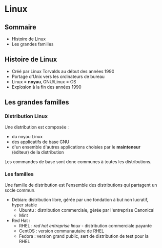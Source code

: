 # Linux


## Sommaire

* Histoire de Linux
* Les grandes familles

## Histoire de Linux

* Créé par Linux Torvalds au début des années 1990
* Portage d'Unix vers les ordinateurs de bureau
* Linux = **noyau**, GNU/Linux = OS
* Explosion à la fin des années 1990

## Les grandes familles

### Distribution Linux

Une distribution est composée :
* du noyau Linux
* des applicatifs de base GNU
* d'un ensemble d'autres applications choisies par le **mainteneur** (éditeur) de la distribution

Les commandes de base sont donc communes à toutes les distributions.

### Les familles

Une famille de distribution est l'ensemble des distributions qui partagent un socle commun.

* Debian: distribution libre, gérée par une fondation à but non lucratif, hyper stable
  * Ubuntu : distribution commerciale, gérée par l'entreprise Canonical
  * Mint
* Red Hat :
  * RHEL : *red hat entreprise linux* - distribution commerciale payante
  * CentOS : version communautaire de RHEL
  * Fedora : version grand public, sert de distribution de test pour la RHEL
 



















